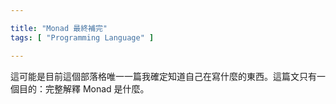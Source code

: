 ```yaml
---

title: "Monad 最終補完"
tags: [ "Programming Language" ]

---
```


這可能是目前這個部落格唯一一篇我確定知道自己在寫什麼的東西。這篇文只有一個目的：完整解釋 Monad 是什麼。
